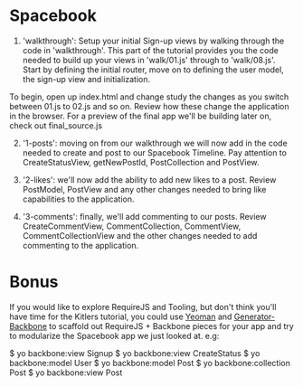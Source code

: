 Spacebook
==============

1. 'walkthrough': Setup your initial Sign-up views by walking through the code in 'walkthrough'. This part of the tutorial provides you the code needed to build up your views in 'walk/01.js' through to 'walk/08.js'. Start by defining the initial router, move on to defining the user model, the sign-up view and initialization. 

To begin, open up index.html and change study the changes as you switch between 01.js to 02.js and so on. Review how these change the application in the browser. For a preview of the final app we'll be building later on, check out final_source.js

2. '1-posts': moving on from our walkthrough we will now add in the code needed to create and post to our Spacebook Timeline. Pay attention to CreateStatusView, getNewPostId, PostCollection and PostView.

3. '2-likes': we'll now add the ability to add new likes to a post. Review PostModel, PostView and any other changes needed to bring like capabilities to the application.

4. '3-comments': finally, we'll add commenting to our posts. Review CreateCommentView, CommentCollection, CommentView, CommentCollectionView and the other changes needed to add commenting to the application. 

Bonus
===============

If you would like to explore RequireJS and Tooling, but don't think you'll have time for the Kitlers tutorial, you could use [Yeoman](http://yeoman.io) and [Generator-Backbone](https://github.com/yeoman/generator-backbone) to scaffold out RequireJS + Backbone pieces for your app and try
to modularize the Spacebook app we just looked at. e.g:

$ yo backbone:view Signup
$ yo backbone:view CreateStatus
$ yo backbone:model User
$ yo backbone:model Post
$ yo backbone:collection Post
$ yo backbone:view Post